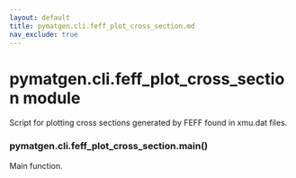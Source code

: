 ```yaml
---
layout: default
title: pymatgen.cli.feff_plot_cross_section.md
nav_exclude: true
---
```


# pymatgen.cli.feff_plot_cross_section module

Script for plotting cross sections generated by FEFF found in xmu.dat files.


### pymatgen.cli.feff_plot_cross_section.main()
Main function.